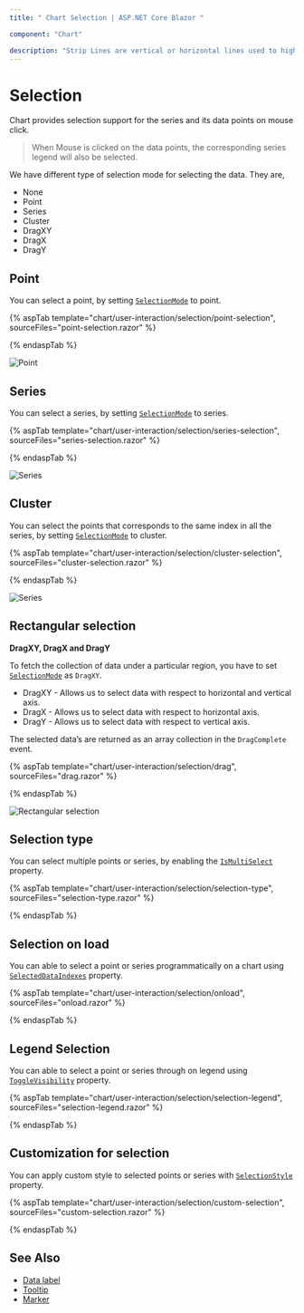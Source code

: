 ```yaml
---
title: " Chart Selection | ASP.NET Core Blazor "

component: "Chart"

description: "Strip Lines are vertical or horizontal lines used to highlight/mark a certain region on the plot area."
---
```


<!-- markdownlint-disable MD036 -->

# Selection

Chart provides selection support for the series and its data points on mouse click.

>When Mouse is clicked on the data points, the corresponding series legend will also be selected.

We have different type of selection mode for selecting the data. They are,

* None
* Point
* Series
* Cluster
* DragXY
* DragX
* DragY

## Point

 You can select a point, by setting [`SelectionMode`](https://help.syncfusion.com/cr/blazor/) to point.

{% aspTab template="chart/user-interaction/selection/point-selection", sourceFiles="point-selection.razor" %}

{% endaspTab %}

![Point](images/selection/point-selection-razor.png)

## Series

 You can select a series, by setting [`SelectionMode`](https://help.syncfusion.com/cr/blazor/) to series.

{% aspTab template="chart/user-interaction/selection/series-selection", sourceFiles="series-selection.razor" %}

{% endaspTab %}

![Series](images/selection/series-selection-razor.png)

## Cluster

You can select the points that corresponds to the same index in all the series, by setting [`SelectionMode`](https://help.syncfusion.com/cr/blazor/) to cluster.

{% aspTab template="chart/user-interaction/selection/cluster-selection", sourceFiles="cluster-selection.razor" %}

{% endaspTab %}

![Series](images/selection/cluster-selection-razor.png)

## Rectangular selection

**DragXY, DragX and DragY**

To fetch the collection of data under a particular region, you have to set [`SelectionMode`](https://help.syncfusion.com/cr/blazor/) as `DragXY`.

* DragXY - Allows us to select data with respect to horizontal and vertical axis.
* DragX - Allows us to select data with respect to horizontal axis.
* DragY - Allows us to select data with respect to vertical axis.

The selected data’s are returned as an array collection in the `DragComplete` event.

{% aspTab template="chart/user-interaction/selection/drag", sourceFiles="drag.razor" %}

{% endaspTab %}

![Rectangular selection](images/selection/drag-razor.png)

## Selection type

You can select multiple points or series, by enabling the [`IsMultiSelect`](https://help.syncfusion.com/cr/blazor/Syncfusion.Blazor.Navigations.TabItem.html#Syncfusion_Blazor_Navigations_TabItem_Content) property.

{% aspTab template="chart/user-interaction/selection/selection-type", sourceFiles="selection-type.razor" %}

{% endaspTab %}

## Selection on load

You can able to select a point or series programmatically on a chart using
[`SelectedDataIndexes`](https://help.syncfusion.com/cr/blazor/Syncfusion.Blazor.PivotView.PivotCellSelectedEventArgs.html#Syncfusion_Blazor_PivotView_PivotCellSelectedEventArgs_SelectedCellsInfo)
property.

{% aspTab template="chart/user-interaction/selection/onload", sourceFiles="onload.razor" %}

{% endaspTab %}

## Legend Selection

You can able to select a point or series through on legend using
[`ToggleVisibility`](https://help.syncfusion.com/cr/blazor/Syncfusion.Blazor.Charts.ChartLegendSettings.html) property.

{% aspTab template="chart/user-interaction/selection/selection-legend", sourceFiles="selection-legend.razor" %}

{% endaspTab %}

## Customization for selection

You can apply custom style to selected points or series with [`SelectionStyle`](https://help.syncfusion.com/cr/blazor/Syncfusion.Blazor.Charts.ChartSeries.html#Syncfusion_Blazor_Charts_ChartSeries_SelectionStyle)
property.

{% aspTab template="chart/user-interaction/selection/custom-selection", sourceFiles="custom-selection.razor" %}

{% endaspTab %}

## See Also

* [Data label](./data-labels)
* [Tooltip](./tool-tip)
* [Marker](./data-markers)